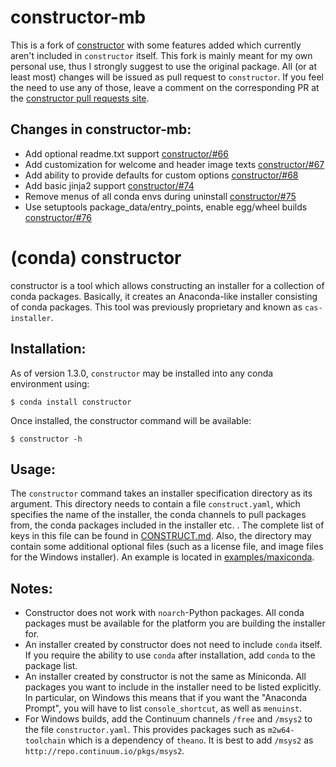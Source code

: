 constructor-mb
==============

This is a fork of [constructor] with some features added which currently
aren't included in `constructor` itself.
This fork is mainly meant for my own personal use, thus I strongly suggest to
use the original package.
All (or at least most) changes will be issued as pull request to `constructor`.
If you feel the need to use any of those, leave a comment on the corresponding
PR at the [constructor pull requests site].

[constructor]: https://github.com/conda/constructor
[constructor pull requests site]: https://github.com/conda/constructor/pulls


Changes in constructor-mb:
--------------------------

  * Add optional readme.txt support [constructor/#66]
  * Add customization for welcome and header image texts [constructor/#67]
  * Add ability to provide defaults for custom options [constructor/#68]
  * Add basic jinja2 support [constructor/#74]
  * Remove menus of all conda envs during uninstall [constructor/#75]
  * Use setuptools package\_data/entry\_points, enable egg/wheel builds
    [constructor/#76]

[constructor/#66]: https://github.com/conda/constructor/pull/66
[constructor/#67]: https://github.com/conda/constructor/pull/67
[constructor/#68]: https://github.com/conda/constructor/pull/68
[constructor/#74]: https://github.com/conda/constructor/pull/74
[constructor/#75]: https://github.com/conda/constructor/pull/75
[constructor/#76]: https://github.com/conda/constructor/pull/76


(conda) constructor
===================

constructor is a tool which allows constructing an installer for
a collection of conda packages.  Basically, it creates an Anaconda-like
installer consisting of conda packages.   This tool was previously
proprietary and known as `cas-installer`.


Installation:
-------------

As of version 1.3.0, `constructor` may be installed into any conda
environment using:

    $ conda install constructor

Once installed, the constructor command will be available:

    $ constructor -h


Usage:
------

The `constructor` command takes an installer specification directory as its
argument.  This directory needs to contain a file `construct.yaml`,
which specifies the name of the installer, the conda channels to
pull packages from, the conda packages included in the installer etc. .
The complete list of keys in this file can be
found in <a href="./CONSTRUCT.md">CONSTRUCT.md</a>.
Also, the directory may contain some additional optional files (such as a
license file, and image files for the Windows installer).
An example is located
in <a href="./examples/maxiconda">examples/maxiconda</a>.


Notes:
------

  * Constructor does not work with `noarch`-Python packages.
    All conda packages must be available for the platform you are
    building the installer for.
  * An installer created by constructor does not need to include `conda`
    itself.  If you require the ability to use `conda` after installation,
    add `conda` to the package list.
  * An installer created by constructor is not the same as Miniconda.  All
    packages you want to include in the installer need to be listed
    explicitly.
    In particular, on Windows this means that if you want the "Anaconda
    Prompt", you will have to list `console_shortcut`, as well as `menuinst`.
  * For Windows builds, add the Continuum channels `/free` and `/msys2`
    to the file `constructor.yaml`. This provides packages such as
    `m2w64-toolchain` which is a dependency of `theano`. It is best to
    add `/msys2` as `http://repo.continuum.io/pkgs/msys2`.
